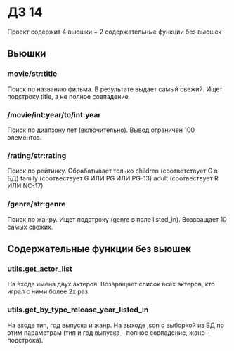 # ДЗ 14

Проект содержит 4 вьюшки + 2 содержательные функции без вьюшек

## Вьюшки
### movie/str:title
Поиск по названию фильма. В результате выдает самый свежий. Ищет подстроку title, а не полное совпадение.

### /movie/int:year/to/int:year
Поиск по диапзону лет (включительно). Вывод ограничен 100 элементов.

### /rating/str:rating
Поиск по рейтинку. Обрабатывает только
children (соответствует G в БД)
family (соотвествует G ИЛИ PG ИЛИ PG-13)
adult (соотвествует R ИЛИ NC-17)

### /genre/str:genre
Поиск по жанру. Ищет подстроку (genre в поле listed_in). Возвращает 10 самых свежих.


## Содержательные функции без вьюшек
### utils.get_actor_list
На входе имена двух актеров. Возвращает список всех актеров, кто играл с ними более 2х раз.

### utils.get_by_type_release_year_listed_in
На входе тип, год выпуска и жанр.
На выходе json с выборкой из БД по этим параметрам (тип и год выпуска – полное совпадение, жанр - подстрока).

